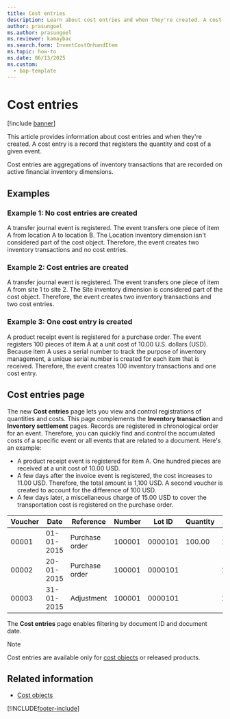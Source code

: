 ```yaml
---
title: Cost entries
description: Learn about cost entries and when they're created. A cost entry is a record that registers the quantity and cost of a given event.
author: prasungoel
ms.author: prasungoel
ms.reviewer: kamaybac
ms.search.form: InventCostOnhandItem
ms.topic: how-to
ms.date: 06/13/2025
ms.custom: 
  - bap-template
---
```


# Cost entries

[!include [banner](../includes/banner.md)]

This article provides information about cost entries and when they're created. A cost entry is a record that registers the quantity and cost of a given event.

Cost entries are aggregations of inventory transactions that are recorded on active financial inventory dimensions.

## Examples

### Example 1: No cost entries are created

A transfer journal event is registered. The event transfers one piece of item A from location A to location B. The Location inventory dimension isn't considered part of the cost object. Therefore, the event creates two inventory transactions and no cost entries.

### Example 2: Cost entries are created

A transfer journal event is registered. The event transfers one piece of item A from site 1 to site 2. The Site inventory dimension is considered part of the cost object. Therefore, the event creates two inventory transactions and two cost entries.

### Example 3: One cost entry is created

A product receipt event is registered for a purchase order. The event registers 100 pieces of item A at a unit cost of 10.00 U.S. dollars (USD). Because item A uses a serial number to track the purpose of inventory management, a unique serial number is created for each item that is received. Therefore, the event creates 100 inventory transactions and one cost entry.

## Cost entries page

The new **Cost entries** page lets you view and control registrations of quantities and costs. This page complements the **Inventory transaction** and **Inventory settlement** pages. Records are registered in chronological order for an event. Therefore, you can quickly find and control the accumulated costs of a specific event or all events that are related to a document. Here's an example:

- A product receipt event is registered for item A. One hundred pieces are received at a unit cost of 10.00 USD.
- A few days after the invoice event is registered, the cost increases to 11.00 USD. Therefore, the total amount is 1,100 USD. A second voucher is created to account for the difference of 100 USD.
- A few days later, a miscellaneous charge of 15.00 USD to cover the transportation cost is registered on the purchase order.

| Voucher | Date       | Reference      | Number | Lot ID  | Quantity | Amount  |
|---------|------------|----------------|--------|---------|----------|---------|
| 00001   | 01-01-2015 | Purchase order | 100001 | 0000101 | 100.00   | 1000.00 |
| 00002   | 20-01-2015 | Purchase order | 100001 | 0000101 |          | 100.00  |
| 00003   | 31-01-2015 | Adjustment     | 100001 | 0000101 |          | 15.00   |

The **Cost entries** page enables filtering by document ID and document date.

> [!NOTE]
> Cost entries are available only for [cost objects](cost-object.md) or released products.

## Related information

- [Cost objects](cost-object.md)

[!INCLUDE[footer-include](../../includes/footer-banner.md)]
